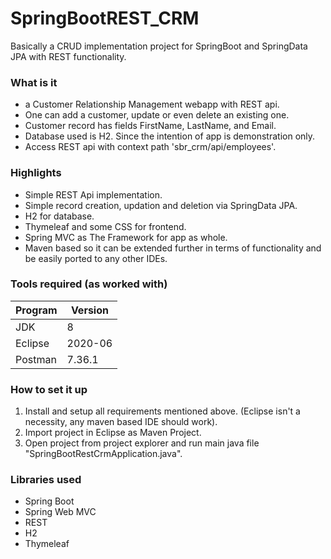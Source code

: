 # SpringBootREST_CRM
 Basically a CRUD implementation project for SpringBoot and SpringData JPA with REST functionality.
 
### What is it
- a Customer Relationship Management webapp with REST api.
- One can add a customer, update or even delete an existing one.
- Customer record has fields FirstName, LastName, and Email.
- Database used is H2. Since the intention of app is demonstration only.
- Access REST api with context path 'sbr_crm/api/employees'.

### Highlights
- Simple REST Api implementation.
- Simple record creation, updation and deletion via SpringData JPA.
- H2 for database.
- Thymeleaf and some CSS for frontend.
- Spring MVC as The Framework for app as whole.
- Maven based so it can be extended further in terms of functionality and be easily ported to any other IDEs.

### Tools required (as worked with)
| Program | Version |
| ----------| ---------|
| JDK | 8 |
| Eclipse |  2020-06 |
| Postman | 7.36.1 |
 
### How to set it up
1. Install and setup all requirements mentioned above. (Eclipse isn't a necessity, any maven based IDE should work).
2. Import project in Eclipse as Maven Project.
3. Open project from project explorer and run main java file "SpringBootRestCrmApplication.java".

### Libraries used
- Spring Boot
- Spring Web MVC
- REST
- H2
- Thymeleaf
 